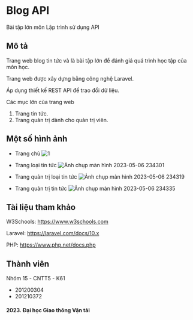 # Blog API
Bài tập lớn môn Lập trình sử dụng API

## Mô tả
Trang web blog tin tức và là bài tập lớn để đánh giá quá trình học tập của môn học.

Trang web được xây dựng bằng công nghệ Laravel.

Áp dụng thiết kế REST API để trao đổi dữ liệu.

Các mục lớn của trang web
  
  1. Trang tin tức.
  2. Trang quản trị dành cho quản trị viên.
  
## Một số hình ảnh
  * Trang chủ
  ![1](https://user-images.githubusercontent.com/85392867/236637536-aa006d1c-0b79-41f4-8479-6df7c1986f65.png)

  * Trang loại tin tức
  ![Ảnh chụp màn hình 2023-05-06 234301](https://user-images.githubusercontent.com/85392867/236637555-7a76e1a6-54e4-4a46-811e-f1390ef46577.png)

  * Trang quản trị loại tin tức
  ![Ảnh chụp màn hình 2023-05-06 234319](https://user-images.githubusercontent.com/85392867/236637579-bf4ac4e5-85db-4159-a023-09e1fd5918b6.png)

  * Trang quản trị tin tức
  ![Ảnh chụp màn hình 2023-05-06 234335](https://user-images.githubusercontent.com/85392867/236637590-2135f5de-4402-4905-a13b-0e4a80171b3e.png)
  
## Tài liệu tham khảo
W3Schools: https://www.w3schools.com

Laravel: https://laravel.com/docs/10.x

PHP: https://www.php.net/docs.php

## Thành viên
Nhóm 15 - CNTT5 - K61

  * 201200304
  * 201210372
  
#### 2023. Đại học Giao thông Vận tải
